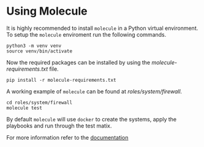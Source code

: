 # Using Molecule

It is highly recommended to install `molecule` in a Python virtual environment.
To setup the `molecule` enviroment run the following commands.

```terminal
python3 -m venv venv
source venv/bin/activate
```

Now the required packages can be installed by using the _molecule-requirements.txt_
file.

```terminal
pip install -r molecule-requirements.txt
```

A working example of `molecule` can be found at _roles/system/firewall_.

```terminal
cd roles/system/firewall
molecule test
```

By default `molecule` will use `docker` to create the systems, apply the playbooks
and run through the test matix.

For more information refer to the [documentation](https://molecule.readthedocs.io/en/latest/)

